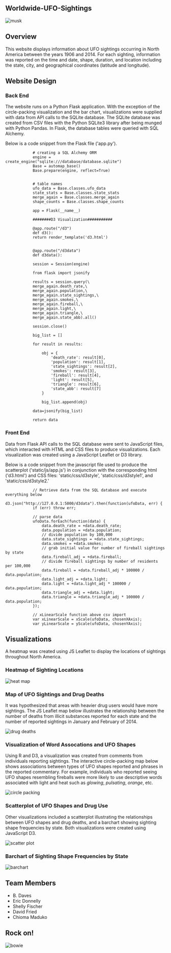 ## Worldwide-UFO-Sightings

![musk](images/musk.jpg)

## Overview
This website displays information about UFO sightings occurring in North America between the years 1906 and 2014. For each sighting, information was reported on the time and date, shape, duration, and location including the state, city, and geographical coordinates (latitude and longitude).

## Website Design

### Back End
The website runs on a Python Flask application. With the exception of the circle-packing visualization and the bar chart, visualizations were supplied with data from API calls to the SQLite database. The SQLite database was created from CSV files with the Python SQLite3 library after being munged with Python Pandas. In Flask, the database tables were queried with SQL Alchemy.

Below is a code snippet from the Flask file ('app.py').

                # creating a SQL Alchemy ORM
                engine = create_engine("sqlite:///database/database.sqlite")
                Base = automap_base()
                Base.prepare(engine, reflect=True)


                # table names
                ufo_data = Base.classes.ufo_data
                state_stats = Base.classes.state_stats
                merge_again = Base.classes.merge_again
                shape_counts = Base.classes.shape_counts

                app = Flask(__name__)

                ########D3 Visualization###########

                @app.route("/d3")
                def d3():
                return render_template('d3.html')


                @app.route("/d3data")
                def d3data():

                session = Session(engine)

                from flask import jsonify

                results = session.query(\
                merge_again.death_rate,\
                merge_again.population,\
                merge_again.state_sightings,\
                merge_again.smokes,\
                merge_again.fireball,\
                merge_again.light,\
                merge_again.triangle,\
                merge_again.state_abb).all()

                session.close()

                big_list = []

                for result in results:

                    obj = {
                        'death_rate': result[0],
                        'population': result[1],
                        'state_sightings': result[2],
                        'smokes': result[3],
                        'fireball': result[4],
                        'light': result[5],
                        'triangle': result[6],
                        'state_abb': result[7]
                    }
                    
                    big_list.append(obj)

                data=jsonify(big_list)

                return data


### Front End
Data from Flask API calls to the SQL database were sent to JavaScript files, which interacted with HTML and CSS files to produce visualizations. Each visualization was created using a JavaScript Leaflet or D3 library.

Below is a code snippet from the javascript file used to produce the scatterplot ('static/js/app.js') in conjunction with the corresponding html ('d3.html') and CSS files: 'static/css/d3style', 'static/css/d3style1', and 'static/css/d3style2.'

                // Retrieve data from the SQL database and execute everything below
                d3.json("http://127.0.0.1:5000/d3data").then(function(ufoData, err) {
                if (err) throw err;

                // parse data
                ufoData.forEach(function(data) {
                    data.death_rate = +data.death_rate;
                    data.population = +data.population;
                    // divide population by 100,000
                    data.state_sightings = +data.state_sightings;
                    data.smokes = +data.smokes;
                    // grab initial value for number of fireball sightings by state
                    data.fireball_adj = +data.fireball; 
                    // divide fireball sightings by number of residents per 100,000
                    data.fireball = +data.fireball_adj * 100000 / data.population;
                    data.light_adj = +data.light;
                    data.light = +data.light_adj * 100000 / data.population;
                    data.triangle_adj = +data.light;
                    data.triangle = +data.triangle_adj * 100000 / data.population;
                });

                // xLinearScale function above csv import
                var xLinearScale = xScale(ufoData, chosenXAxis);
                var yLinearScale = yScale(ufoData, chosenYAxis);


## Visualizations

A heatmap was created using JS Leaflet to display the locations of sightings throughout North America.

### Heatmap of Sighting Locations

![heat map](images/heat_map.jpg)


### Map of UFO Sightings and Drug Deaths

It was hypothesized that areas with heavier drug users would have more sightings. The JS Leaflet map below illustrates the relationship between the number of deaths from illicit substances reported for each state and the number of reported sightings in January and February of 2014.

![drug deaths](images/drug_deaths.png)


### Visualization of Word Assocations and UFO Shapes

Using R and D3, a visualization was created from comments from individuals reporting sightings. The interactive circle-packing map below shows associations between types of UFO shapes reported and phrases in the reported commentary. For example, individuals who reported seeing UFO shapes resembling fireballs were more likely to use descriptive words associated with light and heat such as *glowing*, *pulsating*, *orange*, etc.

![circle packing](images/circle_packing.png)

### Scatterplot of UFO Shapes and Drug Use

Other visualizations included a scatterplot illustrating the relationships between UFO shapes and drug deaths, and a barchart showing sighting shape frequencies by state. Both visualizations were created using JavaScript D3.

![scatter plot](images/scatter_plot.png)

### Barchart of Sighting Shape Frequencies by State

![barchart](images/bar_chart.png)


## Team Members

- B. Daves
- Eric Donnelly
- Shelly Fischer
- David Fried
- Chioma Maduko


## Rock on!

![bowie](images/bowie.jpg)
